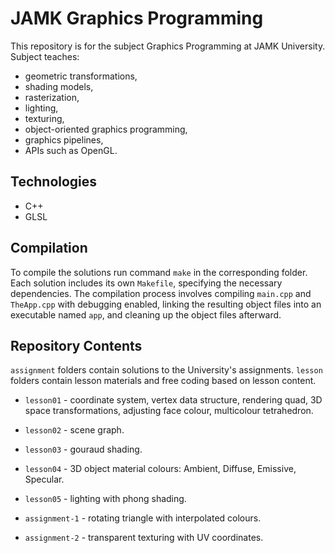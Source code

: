 # JAMK Graphics Programming

This repository is for the subject Graphics Programming at JAMK University. Subject teaches:

- geometric transformations,
- shading models,
- rasterization,
- lighting,
- texturing,
- object-oriented graphics programming,
- graphics pipelines,
- APIs such as OpenGL.

## Technologies

- C++
- GLSL

## Compilation

To compile the solutions run command `make` in the corresponding folder. Each solution includes its own `Makefile`, specifying the necessary dependencies. The compilation process involves compiling `main.cpp` and `TheApp.cpp` with debugging enabled, linking the resulting object files into an executable named `app`, and cleaning up the object files afterward.

## Repository Contents

`assignment` folders contain solutions to the University's assignments.
`lesson` folders contain lesson materials and free coding based on lesson content.

- `lesson01` - coordinate system, vertex data structure, rendering quad, 3D space transformations, adjusting face colour, multicolour tetrahedron.
- `lesson02` - scene graph.
- `lesson03` - gouraud shading.
- `lesson04` - 3D object material colours: Ambient, Diffuse, Emissive, Specular.
- `lesson05` - lighting with phong shading.

- `assignment-1` - rotating triangle with interpolated colours.
- `assignment-2` - transparent texturing with UV coordinates.
